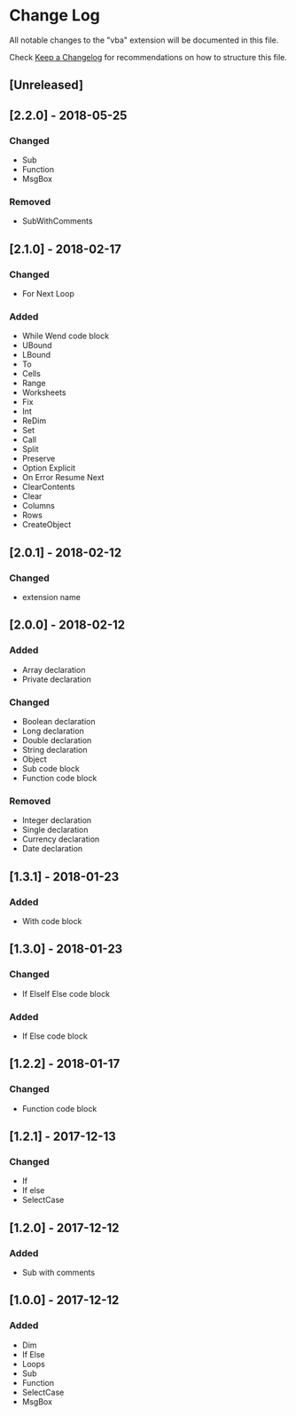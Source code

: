 # Change Log
All notable changes to the "vba" extension will be documented in this file.

Check [Keep a Changelog](http://keepachangelog.com/) for recommendations on how to structure this file.
## [Unreleased]

## [2.2.0] - 2018-05-25
### Changed
- Sub
- Function
- MsgBox
### Removed
- SubWithComments

## [2.1.0] - 2018-02-17
### Changed
- For Next Loop
### Added
- While Wend code block
- UBound
- LBound
- To
- Cells
- Range
- Worksheets
- Fix
- Int
- ReDim
- Set
- Call
- Split
- Preserve
- Option Explicit
- On Error Resume Next
- ClearContents
- Clear
- Columns
- Rows
- CreateObject

## [2.0.1] - 2018-02-12
### Changed
- extension name
## [2.0.0] - 2018-02-12
### Added
- Array declaration
- Private declaration
### Changed
- Boolean declaration
- Long declaration
- Double declaration
- String declaration
- Object
- Sub code block
- Function code block
### Removed
- Integer declaration
- Single declaration
- Currency declaration
- Date declaration
## [1.3.1] - 2018-01-23
### Added
- With code block
## [1.3.0] - 2018-01-23
### Changed
- If ElseIf Else code block
### Added
- If Else code block
## [1.2.2] - 2018-01-17
### Changed
- Function code block
## [1.2.1] - 2017-12-13
### Changed
- If
- If else
- SelectCase
## [1.2.0] - 2017-12-12
### Added
- Sub with comments
## [1.0.0] - 2017-12-12
### Added
- Dim
- If Else
- Loops
- Sub
- Function
- SelectCase
- MsgBox
